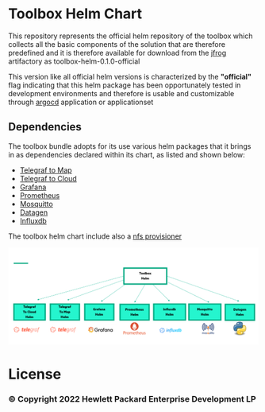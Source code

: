  #  Toolbox Helm Chart


This repository represents the official helm repository of the toolbox which collects all the basic components of the solution that are therefore predefined and it is therefore available for download from the [jfrog](http://artifactory.cloud.vm:30238/ui/repos/tree/General/helm-local) artifactory as toolbox-helm-0.1.0-official

This version like all official helm versions is characterized by the **"official"** flag indicating that this helm package has been opportunately tested in development environments and therefore is usable and customizable through [argocd](https://argo-cd.readthedocs.io/en/stable/) application or applicationset

##



## Dependencies 
The toolbox bundle adopts for its use  various helm packages that it brings in as dependencies declared within its chart, as listed  and shown below:

  - [Telegraf to Map](http://gitea.cloud.vm/HELM-PACKAGES/telegrafttomap-helm)
  - [Telegraf to Cloud](http://gitea.cloud.vm/HELM/forecasting-helm)
  - [Grafana](http://gitea.cloud.vm/HELM-PACKAGES/grafana-helm)
  - [Prometheus](http://gitea.cloud.vm/HELM-PACKAGES/prometheus-helm)
  - [Mosquitto](http://gitea.cloud.vm/HELM-PACKAGES/mosquitto-helm)
  - [Datagen](http://gitea.cloud.vm/HELM-PACKAGES/datagen-helm)
  - [Influxdb](http://gitea.cloud.vm/HELM-PACKAGES/influxdb-helm)

  The toolbox helm chart include also a [nfs provisioner](http://cloud.vm:30082/ui/repos/tree/General/helm-local%2Fpostgresql-11.1.26.tgz)

  ![Helm Packages Architecture](./img/architecture.PNG)

# License

### © Copyright 2022 Hewlett Packard Enterprise Development LP